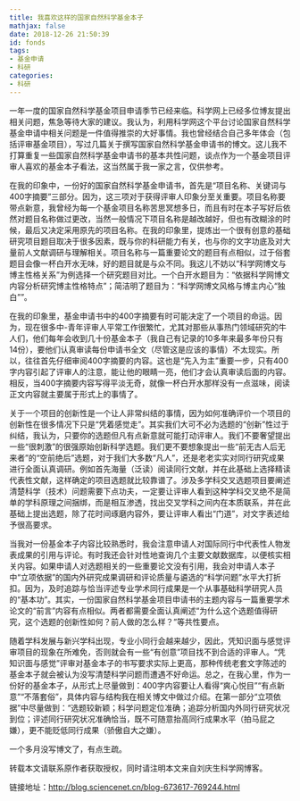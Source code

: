 ```yaml
---
title: 我喜欢这样的国家自然科学基金本子
mathjax: false
date: 2018-12-26 21:50:39
id: fonds
tags:
- 基金申请
- 科研
categories:
- 科研
---
```


一年一度的国家自然科学基金项目申请季节已经来临。科学网上已经多位博友提出相关问题，焦急等待大家的建议。我认为，利用科学网这个平台讨论国家自然科学基金申请中相关问题是一件值得推崇的大好事情。我也曾经结合自己多年体会（包括评审基金项目），写过几篇关于撰写国家自然科学基金申请书的博文。这儿我不打算重复一些国家自然科学基金申请书的基本共性问题，谈点作为一个基金项目评审人喜欢的基金本子看法，这当然属于我一家之言，仅供参考。

<!---more--->

在我的印象中，一份好的国家自然科学基金申请书，首先是“项目名称、关键词与400字摘要”三部分。因为，这三项对于获得评审人印象分至关重要。项目名称要带点新意，我曾经为每一个基金项目名称苦思冥想多日，而且有时在本子写好后依然对题目名称做过更改，当然一般情况下项目名称是越改越好，但也有改糊涂的时候，最后又决定采用原先的项目名称。在我的印象里，提炼出一个很有创意的基础研究项目题目取决于很多因素，既与你的科研能力有关，也与你的文字功底及对大量前人文献调研与理解相关。项目名称与一篇重要论文的题目有点相似，过于俗套题目会像一杯白开水无味，好的题目就是与众不同。我这儿不妨以“科学网博文与博主性格关系”为例选择一个研究题目对比。一个白开水题目为：“依据科学网博文内容分析研究博主性格特点”；简洁明了题目为：“科学网博文风格与博主内心“独白””。

在我的印象里，基金申请书中的400字摘要有时可能决定了一个项目的命运。因为，现在很多中-青年评审人平常工作很繁忙，尤其对那些从事热门领域研究的牛人们，他们每年会收到几十份基金本子（我自己有记录的10多年来最多年份只有14份），要他们认真审读每份申请书全文（尽管这是应该的事情）不太现实。所以，往往首先仔细审阅400字摘要的内容。这也是“先入为主”重要一步，只有400字内容引起了评审人的注意，能让他的眼睛一亮，他们才会认真审读后面的内容。相反，当400字摘要内容写得平淡无奇，就像一杯白开水那样没有一点滋味，阅读正文内容就主要属于形式上的事情了。

关于一个项目的创新性是一个让人非常纠结的事情，因为如何准确评价一个项目的创新性在很多情况下只是“凭着感觉走”。其实我们大可不必为选题的“创新”性过于纠结，我认为，只要你的选题但凡有点新意就可能打动评审人。我们不要奢望提出一些“很刺激”的很强原始创新科学选题。我们更不要想象提出一些“前无古人后无来者”的“空前绝后”选题，对于我们大多数“凡人”，还是老老实实对同行研究成果进行全面认真调研。例如首先海量（泛读）阅读同行文献，并在此基础上选择精读代表性文献，这样确定的项目选题就比较靠谱了。涉及多学科交叉选题项目要阐述清楚科学（技术）问题需要下点功夫，一定要让评审人看到这种学科交叉绝不是简单的学科原理之间捆绑，而是相互渗透，找出交叉学科之间内在本质联系，并在此基础上提出选题，除了花时间琢磨内容外，要让评审人看出“门道”，对文字表述给予很高要求。

当我对一份基金本子内容比较熟悉时，我会注意申请人对国际同行中代表性人物发表成果的引用与评论。有时我还会针对性地查询几个主要文献数据库，以便核实相关内容。如果申请人对选题相关的一些重要论文没有引用，我会对申请人本子中“立项依据”的国内外研究成果调研和评论质量与遴选的“科学问题”水平大打折扣。因为，及时追踪与恰当评述专业学术同行成果是一个从事基础科学研究人员的“基本功”。其实，一份国家自然科学基金项目申请书的主题内容与一篇重要学术论文的“前言”内容有点相似。两者都需要全面认真阐述“为什么这个选题值得研究，这个选题的创新性如何？前人做的怎么样？”等共性要点。

随着学科发展与新兴学科出现，专业小同行会越来越少，因此，凭知识面与感觉评审项目的现象在所难免，否则就会有一些“有创意”项目找不到合适的评审人。“凭知识面与感觉”评审对基金本子的书写要求实际上更高，那种传统老套文字陈述的基金本子就会被认为没写清楚科学问题而遭遇不好命运。总之，在我心里，作为一份好的基金本子，从形式上尽量做到：400字内容要让人看得“爽心悦目”“有点新意”“不落套俗”，具体内容与结构我在相关博文中做过介绍。在第一部分“立项依据”中尽量做到：“选题较新颖；科学问题定位准确；追踪分析国内外同行研究状况到位；评述同行研究状况准确恰当，既不可随意抬高同行成果水平（拍马屁之嫌），更不能贬低同行成果（骄傲自大之嫌）。

一个多月没写博文了，有点生疏。

转载本文请联系原作者获取授权，同时请注明本文来自刘庆生科学网博客。

链接地址：<http://blog.sciencenet.cn/blog-673617-769244.html>